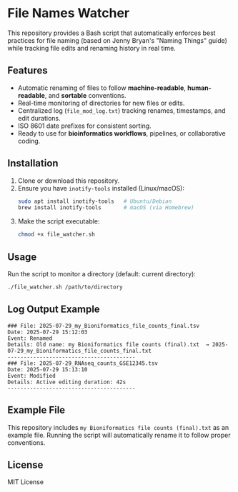 # File Names Watcher

This repository provides a Bash script that automatically enforces best practices for file naming (based on Jenny Bryan's "Naming Things" guide) while tracking file edits and renaming history in real time.

## Features
- Automatic renaming of files to follow **machine-readable**, **human-readable**, and **sortable** conventions.
- Real-time monitoring of directories for new files or edits.
- Centralized log (`file_mod_log.txt`) tracking renames, timestamps, and edit durations.
- ISO 8601 date prefixes for consistent sorting.
- Ready to use for **bioinformatics workflows**, pipelines, or collaborative coding.

## Installation
1. Clone or download this repository.
2. Ensure you have `inotify-tools` installed (Linux/macOS):
   ```bash
   sudo apt install inotify-tools   # Ubuntu/Debian
   brew install inotify-tools       # macOS (via Homebrew)
   ```
3. Make the script executable:
   ```bash
   chmod +x file_watcher.sh
   ```

## Usage
Run the script to monitor a directory (default: current directory):
```bash
./file_watcher.sh /path/to/directory
```

## Log Output Example
```
### File: 2025-07-29_my_Bioniformatics_file_counts_final.tsv
Date: 2025-07-29 15:12:03
Event: Renamed
Details: Old name: my Bioniformatics file counts (final).txt  → 2025-07-29_my_Bioniformatics_file_counts_final.txt
----------------------------------------
### File: 2025-07-29_RNAseq_counts_GSE12345.tsv
Date: 2025-07-29 15:13:10
Event: Modified
Details: Active editing duration: 42s
----------------------------------------
```

## Example File
This repository includes `my Bioniformatics file counts (final).txt` as an example file. Running the script will automatically rename it to follow proper conventions.

## License
MIT License
